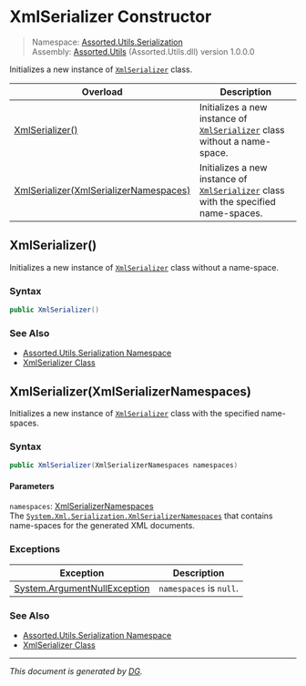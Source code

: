 ﻿# XmlSerializer Constructor

> Namespace: [Assorted.Utils.Serialization](index.md#assortedutilsserialization-namespace)\
> Assembly: [Assorted.Utils](index.md) (Assorted.Utils.dll) version 1.0.0.0

Initializes a new instance of [`XmlSerializer`](Assorted.Utils.Serialization.XmlSerializer.md) class.

Overload | Description
--- | ---
[XmlSerializer()](Assorted.Utils.Serialization.XmlSerializer.-ctor.md#xmlserializer) | Initializes a new instance of [`XmlSerializer`](Assorted.Utils.Serialization.XmlSerializer.md) class without a name-space.
[XmlSerializer(XmlSerializerNamespaces)](Assorted.Utils.Serialization.XmlSerializer.-ctor.md#xmlserializerxmlserializernamespaces) | Initializes a new instance of [`XmlSerializer`](Assorted.Utils.Serialization.XmlSerializer.md) class with the specified name-spaces.

## XmlSerializer()

Initializes a new instance of [`XmlSerializer`](Assorted.Utils.Serialization.XmlSerializer.md) class without a name-space.

### Syntax

```csharp
public XmlSerializer()
```

### See Also

- [Assorted.Utils.Serialization Namespace](index.md#assortedutilsserialization-namespace)
- [XmlSerializer Class](Assorted.Utils.Serialization.XmlSerializer.md)

## XmlSerializer(XmlSerializerNamespaces)

Initializes a new instance of [`XmlSerializer`](Assorted.Utils.Serialization.XmlSerializer.md) class with the specified name-spaces.

### Syntax

```csharp
public XmlSerializer(XmlSerializerNamespaces namespaces)
```

#### Parameters

`namespaces`: [XmlSerializerNamespaces](https://docs.microsoft.com/en-us/dotnet/api/system.xml.serialization.xmlserializernamespaces)\
The [`System.Xml.Serialization.XmlSerializerNamespaces`](https://docs.microsoft.com/en-us/dotnet/api/system.xml.serialization.xmlserializernamespaces) that contains name-spaces for the generated XML documents.

### Exceptions

Exception | Description
--- | ---
[System.ArgumentNullException](https://docs.microsoft.com/en-us/dotnet/api/system.argumentnullexception) | `namespaces` is `null`.

### See Also

- [Assorted.Utils.Serialization Namespace](index.md#assortedutilsserialization-namespace)
- [XmlSerializer Class](Assorted.Utils.Serialization.XmlSerializer.md)

---

_This document is generated by [DG](https://github.com/Khojasteh/dg)._
